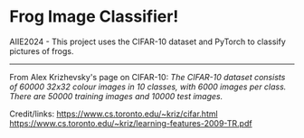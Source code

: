 # Frog Image Classifier!

AIIE2024 - This project uses the CIFAR-10 dataset and PyTorch to classify pictures of frogs.

<hr></hr>
From Alex Krizhevsky's page on CIFAR-10:
<i>The CIFAR-10 dataset consists of 60000 32x32 colour images in 10 classes, with 6000 images per class. There are 50000 training images and 10000 test images.</i>


Credit/links:
https://www.cs.toronto.edu/~kriz/cifar.html
https://www.cs.toronto.edu/~kriz/learning-features-2009-TR.pdf
